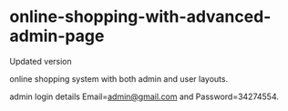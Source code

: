 # online-shopping-with-advanced-admin-page
Updated version


online shopping system with both admin and user layouts.

admin login details  Email=admin@gmail.com and Password=34274554.
